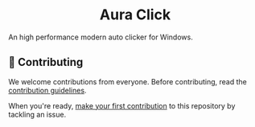 <h1 align="center">Aura Click</h1>

An high performance modern auto clicker for Windows.

## 👏 Contributing

We welcome contributions from everyone. Before contributing, read the [contribution guidelines](.github/CONTRIBUTING.md).

When you're ready, [make your first contribution](https://github.com/RyanLua/AuraClick/contribute) to this repository by tackling an issue.
